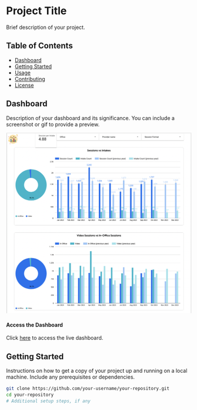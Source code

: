 # Project Title

Brief description of your project.

## Table of Contents
- [Dashboard](#dashboard)
- [Getting Started](#getting-started)
- [Usage](#usage)
- [Contributing](#contributing)
- [License](#license)

## Dashboard

Description of your dashboard and its significance. You can include a screenshot or gif to provide a preview.

![Dashboard Screenshot](screenshots/looker_demo.png)


#### Access the Dashboard
Click [here](https://lookerstudio.google.com/reporting/aeaec2ec-d08c-4749-b980-396895fd29f3) to access the live dashboard.

## Getting Started

Instructions on how to get a copy of your project up and running on a local machine. Include any prerequisites or dependencies.

```bash
git clone https://github.com/your-username/your-repository.git
cd your-repository
# Additional setup steps, if any
